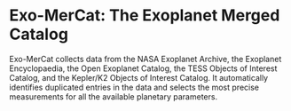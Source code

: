 

# Exo-MerCat: The Exoplanet Merged Catalog

Exo-MerCat collects data from the NASA Exoplanet Archive, the Exoplanet Encyclopaedia, the Open Exoplanet Catalog, the TESS Objects of Interest Catalog, and the Kepler/K2 Objects of Interest Catalog. It automatically identifies duplicated entries in the data and selects the most precise measurements for all the available planetary parameters.

